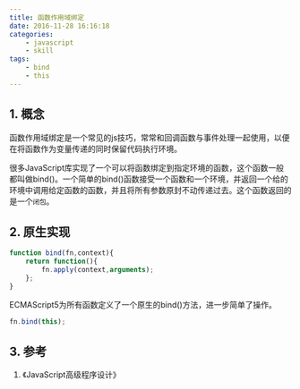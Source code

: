 ```yaml
---
title: 函数作用域绑定
date: 2016-11-28 16:16:18
categories:
    - javascript
    - skill
tags:
    - bind
    - this
---
```


## 1. 概念

函数作用域绑定是一个常见的js技巧，常常和回调函数与事件处理一起使用，以便在将函数作为变量传递的同时保留代码执行环境。

<!-- more -->

很多JavaScript库实现了一个可以将函数绑定到指定环境的函数，这个函数一般都叫做bind()。一个简单的bind()函数接受一个函数和一个环境，并返回一个给的环境中调用给定函数的函数，并且将所有参数原封不动传递过去。这个函数返回的是一个`闭包`。

## 2. 原生实现

```javascript
function bind(fn,context){
    return function(){
        fn.apply(context,arguments);
    };
}
```

ECMAScript5为所有函数定义了一个原生的bind()方法，进一步简单了操作。

```javascript
fn.bind(this);
```

## 3. 参考

1. 《JavaScript高级程序设计》